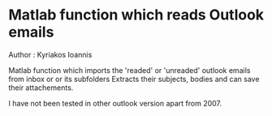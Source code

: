 # Matlab function which reads Outlook emails
Author : Kyriakos Ioannis

Matlab function which imports the 'readed' or 'unreaded' outlook emails from inbox or or its subfolders
Extracts their subjects, bodies and can save their attachements.

 I have not been tested in other outlook version apart from 2007. 
